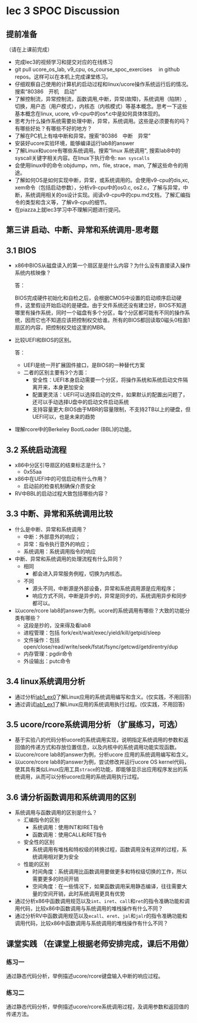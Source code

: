 # lec 3 SPOC Discussion

## **提前准备**
（请在上课前完成）


 - 完成lec3的视频学习和提交对应的在线练习
 - git pull ucore_os_lab, v9_cpu, os_course_spoc_exercises  　in github repos。这样可以在本机上完成课堂练习。
 - 仔细观察自己使用的计算机的启动过程和linux/ucore操作系统运行后的情况。搜索“80386　开机　启动”
 - 了解控制流，异常控制流，函数调用,中断，异常(故障)，系统调用（陷阱）,切换，用户态（用户模式），内核态（内核模式）等基本概念。思考一下这些基本概念在linux, ucore, v9-cpu中的os*.c中是如何具体体现的。
 - 思考为什么操作系统需要处理中断，异常，系统调用。这些是必须要有的吗？有哪些好处？有哪些不好的地方？
 - 了解在PC机上有啥中断和异常。搜索“80386　中断　异常”
 - 安装好ucore实验环境，能够编译运行lab8的answer
 - 了解Linux和ucore有哪些系统调用。搜索“linux 系统调用", 搜索lab8中的syscall关键字相关内容。在linux下执行命令: ```man syscalls```
 - 会使用linux中的命令:objdump，nm，file, strace，man, 了解这些命令的用途。
 - 了解如何OS是如何实现中断，异常，或系统调用的。会使用v9-cpu的dis,xc, xem命令（包括启动参数），分析v9-cpu中的os0.c, os2.c，了解与异常，中断，系统调用相关的os设计实现。阅读v9-cpu中的cpu.md文档，了解汇编指令的类型和含义等，了解v9-cpu的细节。
 - 在piazza上就lec3学习中不理解问题进行提问。

## 第三讲 启动、中断、异常和系统调用-思考题

## 3.1 BIOS
- x86中BIOS从磁盘读入的第一个扇区是是什么内容？为什么没有直接读入操作系统内核映像？

  答：

  BIOS完成硬件初始化和自检之后，会根据CMOS中设置的启动顺序启动硬件，这里假设开始启动的是硬盘。由于文件系统还没有建立好，BIOS不知道哪里有操作系统，同时一个磁盘有多个分区，每个分区都可能有不同的操作系统，因而它也不知道应该把控制权交给谁。所有的BIOS都回读取0磁头0柱面1扇区的内容，把控制权交给这里的MBR。

- 比较UEFI和BIOS的区别。

  答：

  - UEFI是统一开扩展固件接口，是BIOS的一种替代方案
  - 二者的区别主要有3个方面：
    * 安全性：UEFI本身启动需要一个分区，将操作系统和系统启动文件隔离开来，本身更加安全
    * 配置更灵活：UEFI可以选择启动的文件，如果默认的配置出问题了，还可以手动选择U盘中的启动文件启动系统
    * 支持容量更大:BIOS由于MBR的容量限制，不支持2TB以上的硬盘，但UEFI可以，也是未来的趋势

- 理解rcore中的Berkeley BootLoader (BBL)的功能。

## 3.2 系统启动流程

- x86中分区引导扇区的结束标志是什么？
  - 0x55aa
- x86中在UEFI中的可信启动有什么作用？
  - 启动前的检查机制确保介质安全
- RV中BBL的启动过程大致包括哪些内容？

## 3.3 中断、异常和系统调用比较
- 什么是中断、异常和系统调用？
  - 中断：外部意外的响应；
  - 异常：指令执行意外的响应；
  - 系统调用：系统调用指令的响应
- 中断、异常和系统调用的处理流程有什么异同？
  - 相同
    - 都会进入异常服务例程，切换为内核态。
  - 不同
    - 源头不同，中断源是外部设备，异常和系统调用源是应用程序；
    - 响应方式不同，中断是异步的，异常是同步的，系统调用异步和同步都可以。
- 以ucore/rcore lab8的answer为例，ucore的系统调用有哪些？大致的功能分类有哪些？
  - 这段是抄的，没来得及看lab8
  - 进程管理：包括 fork/exit/wait/exec/yield/kill/getpid/sleep
  - 文件操作：包括 open/close/read/write/seek/fstat/fsync/getcwd/getdirentry/dup
  - 内存管理：pgdir命令
  - 外设输出：putc命令

## 3.4 linux系统调用分析
- 通过分析[lab1_ex0](https://github.com/chyyuu/ucore_lab/blob/master/related_info/lab1/lab1-ex0.md)了解Linux应用的系统调用编写和含义。(仅实践，不用回答)
- 通过调试[lab1_ex1](https://github.com/chyyuu/ucore_lab/blob/master/related_info/lab1/lab1-ex1.md)了解Linux应用的系统调用执行过程。(仅实践，不用回答)


## 3.5 ucore/rcore系统调用分析 （扩展练习，可选）
-  基于实验八的代码分析ucore的系统调用实现，说明指定系统调用的参数和返回值的传递方式和存放位置信息，以及内核中的系统调用功能实现函数。
- 以ucore/rcore lab8的answer为例，分析ucore 应用的系统调用编写和含义。
- 以ucore/rcore lab8的answer为例，尝试修改并运行ucore OS kernel代码，使其具有类似Linux应用工具`strace`的功能，即能够显示出应用程序发出的系统调用，从而可以分析ucore应用的系统调用执行过程。


## 3.6 请分析函数调用和系统调用的区别
- 系统调用与函数调用的区别是什么？
  - 汇编指令的区别
    - 系统调用：使用INT和IRET指令
    - 函数调用：使用CALL和RET指令
  - 安全性的区别
    - 系统调用有堆栈和特权级的转换过程，函数调用没有这样的过程，系统调用相对更为安全
  - 性能的区别
    - 时间角度：系统调用比函数调用要做更多和特权级切换的工作，所以需要更多的时间开销
    - 空间角度：在一些情况下，如果函数调用采用静态编译，往往需要大量的空间开销，此时系统调用更具有优势
- 通过分析x86中函数调用规范以及`int`、`iret`、`call`和`ret`的指令准确功能和调用代码，比较x86中函数调用与系统调用的堆栈操作有什么不同？
- 通过分析RV中函数调用规范以及`ecall`、`eret`、`jal`和`jalr`的指令准确功能和调用代码，比较x86中函数调用与系统调用的堆栈操作有什么不同？


## 课堂实践 （在课堂上根据老师安排完成，课后不用做）
### 练习一
通过静态代码分析，举例描述ucore/rcore键盘输入中断的响应过程。

### 练习二
通过静态代码分析，举例描述ucore/rcore系统调用过程，及调用参数和返回值的传递方法。

